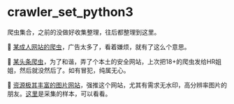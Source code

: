 # crawler_set_python3
爬虫集合，之前的没做好收集整理，往后都整理到这里。

🔞 [某成人网站的爬虫](https://github.com/Achang0121/crawler_set_python3/tree/JavBus)，广告太多了，看着嫌烦，就有了这么个意思。

🌱 [某头条爬虫](https://github.com/Achang0121/crawler_set_python3/tree/ToutiaoNews)，为了和谐，弄了个本土的安全网站，上次把18+的爬虫发给HR姐姐，然后就没然后了。如有冒犯，纯属无心。

👀 [资源极其丰富的图片网站](https://github.com/Achang0121/crawler_set_python3/tree/main/wallhaven)，强推这个网站，尤其有需求无水印，高分辨率图片的朋友。[这里](https://github.com/Achang0121/crawler_set_python3/tree/main/wallhaven/images)是采集的样本，可以看看。


